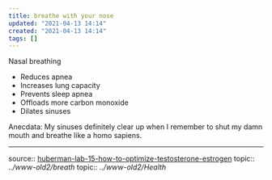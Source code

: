 ```yaml
---
title: breathe with your nose
updated: "2021-04-13 14:14"
created: "2021-04-13 14:14"
tags: []
---
```


Nasal breathing

* Reduces apnea
* Increases lung capacity
* Prevents sleep apnea
* Offloads more carbon monoxide
* Dilates sinuses

Anecdata:
My sinuses definitely clear up when I remember to shut my damn mouth and breathe like a homo sapiens.

---

source:: [huberman-lab-15-how-to-optimize-testosterone-estrogen](huberman-lab-15-how-to-optimize-testosterone-estrogen.md)
topic:: *../www-old2/breath*
topic:: *../www-old2/Health*
